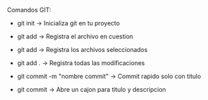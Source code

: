 Comandos GIT:

- git init -> Inicializa git en tu proyecto

- git add <archivo> -> Registra el archivo en cuestion 
- git add <archivo> <archivo> -> Registra los archivos seleccionados
- git add . -> Registra todas las modificaciones

- git commit -m "nombre commit" -> Commit rapido solo con titulo
- git commit -> Abre un cajon para titulo y descripcion
